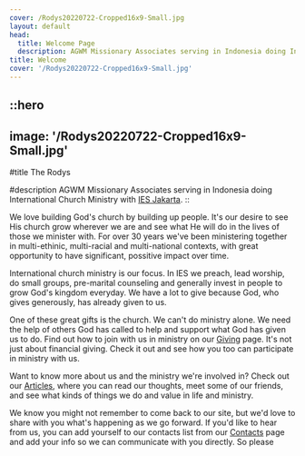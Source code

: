 ```yaml
---
cover: /Rodys20220722-Cropped16x9-Small.jpg
layout: default
head:
  title: Welcome Page
  description: AGWM Missionary Associates serving in Indonesia doing International Church Ministry in [IES Jakarta](http://iesjakarta.org/).
title: Welcome
cover: '/Rodys20220722-Cropped16x9-Small.jpg'
---
```


::hero
---
image: '/Rodys20220722-Cropped16x9-Small.jpg'
---
#title
The Rodys

#description
AGWM Missionary Associates serving in Indonesia doing International Church Ministry with [IES Jakarta](http://iesjakarta.org/).
::

We love building God's church by building up people. It's our desire to see His church grow wherever we are and see what He will do in the lives of those we minister with. For over 30 years we've been ministering together in multi-ethinic, multi-racial and multi-national contexts, with great opportunity to have significant, possitive impact over time.

International church ministry is our focus. In IES we preach, lead worship, do small groups, pre-marital counseling and generally invest in people to grow God's kingdom everyday. We have a lot to give because God, who gives generously, has already given to us.

One of these great gifts is the church. We can't do ministry alone. We need the help of others God has called to help and support what God has given us to do. Find out how to join with us in ministry on our [Giving](https://msrody-the-rodys.nuxt.space/giving) page. It's not just about financial giving. Check it out and see how you too can participate in ministry with us.

Want to know more about us and the ministry we're involved in? Check out our [Articles](https://msrody-the-rodys.nuxt.space/articles), where you can read our thoughts, meet some of our friends, and see what kinds of things we do and value in life and ministry.

We know you might not remember to come back to our site, but we'd love to share with you what's happening as we go forward. If you'd like to hear from us, you can add yourself to our contacts list from our [Contacts](https://msrody-the-rodys.nuxt.space/contacts) page and add your info so we can communicate with you directly. So please